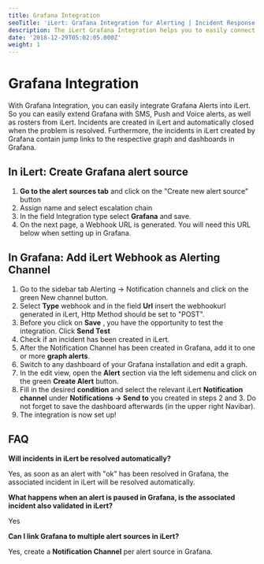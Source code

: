 ```yaml
---
title: Grafana Integration
seoTitle: 'iLert: Grafana Integration for Alerting | Incident Response | Uptime'
description: The iLert Grafana Integration helps you to easily connect iLert with Grafana.
date: '2018-12-29T05:02:05.000Z'
weight: 1
---
```


# Grafana Integration

With Grafana Integration, you can easily integrate Grafana Alerts into iLert. So you can easily extend Grafana with SMS, Push and Voice alerts, as well as rosters from iLert. Incidents are created in iLert and automatically closed when the problem is resolved. Furthermore, the incidents in iLert created by Grafana contain jump links to the respective graph and dashboards in Grafana.

## In iLert: Create Grafana alert source <a id="create-alarm-source"></a>

1. **Go to the alert sources tab** and click on the "Create new alert source" button
2. Assign name and select escalation chain
3. In the field Integration type select **Grafana** and save.
4. On the next page, a Webhook URL is generated. You will need this URL below when setting up in Grafana.

## In Grafana: Add iLert Webhook as Alerting Channel <a id="add-webhook"></a>

1. Go to the sidebar tab Alerting → Notification channels and click on the green New channel button.
2. Select **Type** webhook and in the field **Url** insert the webhookurl generated in iLert, Http Method should be set to "POST".
3. Before you click on **Save** , you have the opportunity to test the integration. Click **Send Test**
4. Check if an incident has been created in iLert.
5. After the Notification Channel has been created in Grafana, add it to one or more **graph alerts**.
6. Switch to any dashboard of your Grafana installation and edit a graph.
7. In the edit view, open the **Alert** section via the left sidemenu and click on the green **Create Alert** button.
8. Fill in the desired **condition** and select the relevant iLert **Notification channel** under **Notifications → Send to** you created in steps 2 and 3. Do not forget to save the dashboard afterwards \(in the upper right Navibar\).
9. The integration is now set up!

## FAQ <a id="faq"></a>

**Will incidents in iLert be resolved automatically?**

Yes, as soon as an alert with "ok" has been resolved in Grafana, the associated incident in iLert will be resolved automatically.

**What happens when an alert is paused in Grafana, is the associated incident also validated in iLert?**

Yes

**Can I link Grafana to multiple alert sources in iLert?**

Yes, create a **Notification Channel** per alert source in Grafana.

